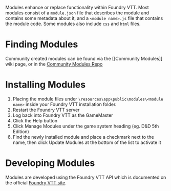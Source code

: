 Modules enhance or replace functionality within Foundry VTT. Most modules consist of a `module.json` file that describes the module and contains some metadata about it, and a `<module name>.js` file that contains the module code. Some modules also include `css` and `html` files.

# Finding Modules
Community created modules can be found via the [[Community Modules]] wiki page, or in the [Community Modules Repo](https://github.com/foundry-vtt-community/modules)

# Installing Modules
1. Placing the module files under `\resources\app\public\modules\<module name>` inside your Foundry VTT installation folder. 
2. Restart the Foundry VTT server
3. Log back into Foundry VTT as the GameMaster
4. Click the Help button
5. Click Manage Modules under the game system heading (eg. D&D 5th Edition)
6. Find the newly installed module and place a checkmark next to the name, then click Update Modules at the bottom of the list to activate it


# Developing Modules
Modules are developed using the Foundry VTT API which is documented on the official [Foundry VTT site](http://foundryvtt.com/pages/api.html).

